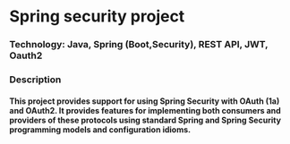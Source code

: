 # Spring security project

### Technology: Java, Spring (Boot,Security), REST API, JWT, Oauth2


### Description 
#### This project provides support for using Spring Security with OAuth (1a) and OAuth2. It provides features for implementing both consumers and providers of these protocols using standard Spring and Spring Security programming models and configuration idioms.
